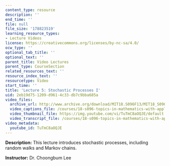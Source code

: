```yaml
---
content_type: resource
description: ''
end_time: ''
file: null
file_size: '178823519'
learning_resource_types:
- Lecture Videos
license: https://creativecommons.org/licenses/by-nc-sa/4.0/
ocw_type: ''
optional_tab_title: ''
optional_text: ''
parent_title: Video Lectures
parent_type: CourseSection
related_resources_text: ''
resource_index_text: ''
resourcetype: Video
start_time: ''
title: 'Lecture 5: Stochastic Processes I'
uid: 2eb19d75-1209-d961-4c33-db7c9bba685a
video_files:
  archive_url: http://www.archive.org/download/MIT18.S096F13/MIT18_S096F13_lec05_300k.mp4
  video_captions_file: /courses/18-s096-topics-in-mathematics-with-applications-in-finance-fall-2013/bfd51aee77035779b7db80bdb358f60e_TuTmC8aOQJE.vtt
  video_thumbnail_file: https://img.youtube.com/vi/TuTmC8aOQJE/default.jpg
  video_transcript_file: /courses/18-s096-topics-in-mathematics-with-applications-in-finance-fall-2013/1cfe28fa1f8db6b15de2e693a0f712e9_TuTmC8aOQJE.pdf
video_metadata:
  youtube_id: TuTmC8aOQJE
---
```


**Description:** This lecture introduces stochastic processes, including random walks and Markov chains.

**Instructor:** Dr. Choongbum Lee

